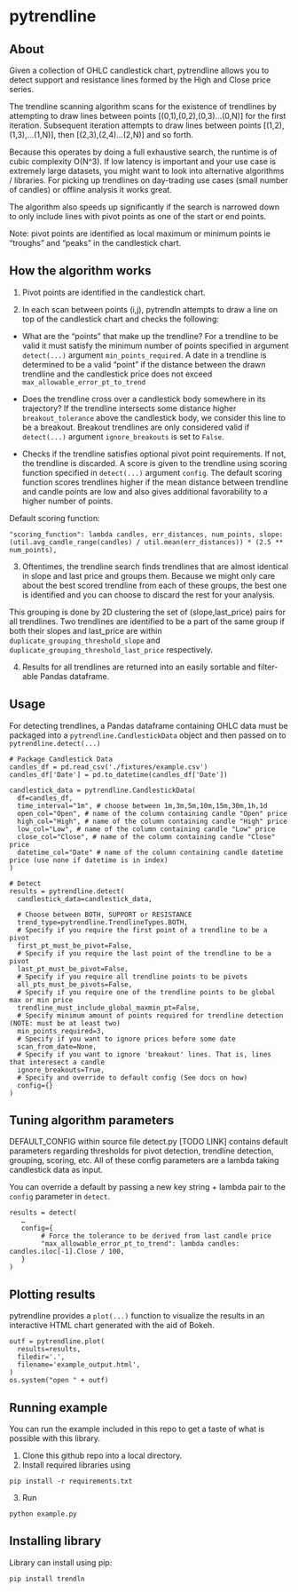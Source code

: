 # pytrendline

## About

Given a collection of OHLC candlestick chart, pytrendline allows you to detect support and resistance lines formed by the High and Close price series.

The trendline scanning algorithm scans for the existence of trendlines by attempting to draw lines between points [(0,1),(0,2),(0,3)...(0,N)] for the first iteration. Subsequent iteration attempts to draw lines between points [(1,2),(1,3),...(1,N)], then [(2,3),(2,4)...(2,N)] and so forth.

Because this operates by doing a full exhaustive search, the runtime is of cubic complexity O(N^3). If low latency is important and your use case is extremely large datasets, you might want to look into alternative algorithms / libraries. For picking up trendlines on day-trading use cases (small number of candles) or offline analysis it works great.

The algorithm also speeds up significantly if the search is narrowed down to only include lines with pivot points as one of the start or end points. 

Note: pivot points are identified as local maximum or minimum points ie “troughs” and “peaks” in the candlestick chart.

## How the algorithm works

1. Pivot points are identified in the candlestick chart.

2. In each scan between points (i,j), pytrendln attempts to draw a line on top of the candlestick chart and checks the following:

* What are the “points” that make up the trendline? For a trendline to be valid it must satisfy the minimum number of points specified in argument `detect(...)` argument `min_points_required`. A date in a trendline is determined to be a valid “point” if the distance between the drawn trendline and the candlestick price does not exceed `max_allowable_error_pt_to_trend`
		
* Does the trendline cross over a candlestick body somewhere in its trajectory? If the trendline intersects some distance higher `breakout_tolerance` above the candlestick body, we consider this line to be a breakout. Breakout trendlines are only considered valid if `detect(...)` argument `ignore_breakouts` is set to `False`. 

* Checks if the trendline satisfies optional pivot point requirements. If not, the trendline is discarded.
A score is given to the trendline using scoring function specified in `detect(...)` argument `config`. The default scoring function scores trendlines higher if the mean distance between trendline and candle points are low and also gives additional favorability to a higher number of points.

Default scoring function:
```
"scoring_function": lambda candles, err_distances, num_points, slope: (util.avg_candle_range(candles) / util.mean(err_distances)) * (2.5 ** num_points),
```

3. Oftentimes, the trendline search finds trendlines that are almost identical in slope and last price and groups them. Because we might only care about the best scored trendline from each of these groups, the best one is identified and you can choose to discard the rest for your analysis.

This grouping is done by 2D clustering the set of (slope,last_price) pairs for all trendlines. Two trendlines are identified to be a part of the same group if both their slopes and last_price are within `duplicate_grouping_threshold_slope` and `duplicate_grouping_threshold_last_price` respectively.


4. Results for all trendlines are returned into an easily sortable and filter-able Pandas dataframe.


## Usage

For detecting trendlines, a Pandas dataframe containing OHLC data must be packaged into a `pytrendline.CandlestickData` object and then passed on to `pytrendline.detect(...)`

```
# Package Candlestick Data
candles_df = pd.read_csv('./fixtures/example.csv')
candles_df['Date'] = pd.to_datetime(candles_df['Date'])

candlestick_data = pytrendline.CandlestickData(
  df=candles_df,
  time_interval="1m", # choose between 1m,3m,5m,10m,15m,30m,1h,1d
  open_col="Open", # name of the column containing candle "Open" price
  high_col="High", # name of the column containing candle "High" price
  low_col="Low", # name of the column containing candle "Low" price
  close_col="Close", # name of the column containing candle "Close" price
  datetime_col="Date" # name of the column containing candle datetime price (use none if datetime is in index)
)

# Detect
results = pytrendline.detect(
  candlestick_data=candlestick_data,

  # Choose between BOTH, SUPPORT or RESISTANCE
  trend_type=pytrendline.TrendlineTypes.BOTH,
  # Specify if you require the first point of a trendline to be a pivot
  first_pt_must_be_pivot=False,
  # Specify if you require the last point of the trendline to be a pivot
  last_pt_must_be_pivot=False,
  # Specify if you require all trendline points to be pivots
  all_pts_must_be_pivots=False,
  # Specify if you require one of the trendline points to be global max or min price
  trendline_must_include_global_maxmin_pt=False,
  # Specify minimum amount of points required for trendline detection (NOTE: must be at least two)
  min_points_required=3,
  # Specify if you want to ignore prices before some date
  scan_from_date=None,
  # Specify if you want to ignore 'breakout' lines. That is, lines that interesect a candle
  ignore_breakouts=True,
  # Specify and override to default config (See docs on how)
  config={}
)

```

## Tuning algorithm parameters

DEFAULT_CONFIG within source file detect.py [TODO LINK] contains default parameters regarding thresholds for pivot detection, trendline detection, grouping, scoring, etc. All of these config parameters are a lambda taking candlestick data as input.

You can override a default by passing a new key string + lambda pair to the `config` parameter in `detect`.

```
results = detect(
   …
   config={
        # Force the tolerance to be derived from last candle price
        "max_allowable_error_pt_to_trend": lambda candles: candles.iloc[-1].Close / 100,
   }
)
```

## Plotting results

pytrendline provides a `plot(...)` function to visualize the results in an interactive HTML chart generated with the aid of Bokeh.

```
outf = pytrendline.plot(
  results=results,
  filedir='.',
  filename='example_output.html',
)
os.system("open " + outf)

```

## Running example

You can run the example included in this repo to get a taste of what is possible with this library.

1. Clone this github repo into a local directory. 
2. Install required libraries using
	
```
pip install -r requirements.txt 
```

3. Run 
```
python example.py
```

## Installing library

Library can install using pip:

```
pip install trendln
```